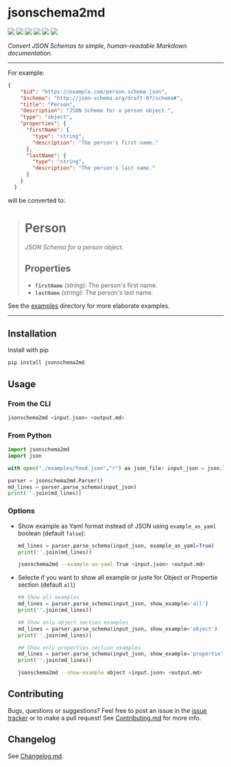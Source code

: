 # jsonschema2md

[![](https://flat.badgen.net/pypi/v/jsonschema2md?icon=pypi)](https://pypi.org/project/jsonschema2md)
[![](https://flat.badgen.net/github/release/ralfg/jsonschema2md)](https://github.com/ralfg/jsonschema2md/releases)
[![](https://flat.badgen.net/github/checks/ralfg/jsonschema2md/)](https://github.com/ralfg/jsonschema2md/actions)
[![](https://flat.badgen.net/codecov/c/github/ralfg/jsonschema2md)](https://codecov.io/gh/RalfG/jsonschema2md)
![](https://flat.badgen.net/github/last-commit/ralfg/jsonschema2md)
![](https://flat.badgen.net/github/license/ralfg/jsonschema2md)


*Convert JSON Schemas to simple, human-readable Markdown documentation.*

---

For example:
```json
{
    "$id": "https://example.com/person.schema.json",
    "$schema": "http://json-schema.org/draft-07/schema#",
    "title": "Person",
    "description": "JSON Schema for a person object.",
    "type": "object",
    "properties": {
      "firstName": {
        "type": "string",
        "description": "The person's first name."
      },
      "lastName": {
        "type": "string",
        "description": "The person's last name."
      }
    }
  }
```

will be converted to:

> # Person
> *JSON Schema for a person object.*
> ## Properties
>
> - **`firstName`** *(string)*: The person's first name.
> - **`lastName`** *(string)*: The person's last name.

See the [examples](https://github.com/RalfG/jsonschema2md/tree/master/examples)
directory for more elaborate examples.

---

## Installation

Install with pip

```sh
pip install jsonschema2md
```

## Usage

### From the CLI

```sh
jsonschema2md <input.json> <output.md>
```

### From Python

```python
import jsonschema2md
import json

with open("./examples/food.json","r") as json_file: input_json = json.load(json_file);

parser = jsonschema2md.Parser()
md_lines = parser.parse_schema(input_json)
print(''.join(md_lines))
```

### Options

- Show example as Yaml format instead of JSON using `example_as_yaml` boolean (default `false`):

  ```python
  md_lines = parser.parse_schema(input_json, example_as_yaml=True)
  print(''.join(md_lines))
  ```

  ```sh
  jsonschema2md --example-as-yaml True <input.json> <output.md>
  ```

- Selecte if you want to show all example or juste for Object or Propertie section (default `all`)

  ```python
  ## Show all examples
  md_lines = parser.parse_schema(input_json, show_example='all')
  print(''.join(md_lines))

  ## Show only object section examples
  md_lines = parser.parse_schema(input_json, show_example='object')
  print(''.join(md_lines))

  ## Show only properties section examples
  md_lines = parser.parse_schema(input_json, show_example='propertie')
  print(''.join(md_lines))
  ```

  ```sh
  jsonschema2md --show-example object <input.json> <output.md>
  ```

## Contributing

Bugs, questions or suggestions? Feel free to post an issue in the
[issue tracker](https://github.com/RalfG/jsonschema2md/issues/) or to make a pull
request! See
[Contributing.md](https://github.com/RalfG/jsonschema2md/blob/master/CONTRIBUTING.md)
for more info.


## Changelog

See [Changelog.md](https://github.com/RalfG/jsonschema2md/blob/master/CHANGELOG.md).
